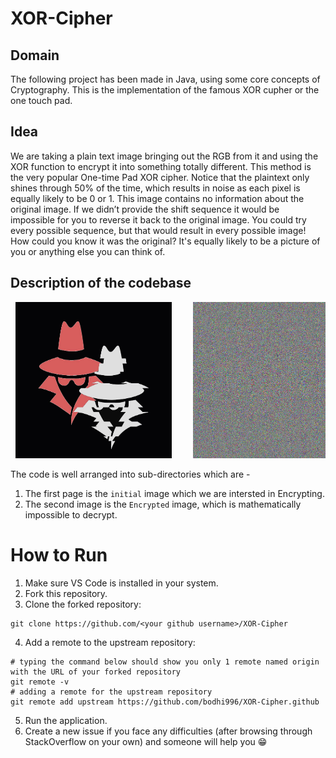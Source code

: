 # XOR-Cipher

## Domain 
The following project has been made in Java, using some core concepts of Cryptography. This is the implementation of the famous XOR cupher or the one touch pad.

## Idea

We are taking a plain text image bringing out the RGB from it and using the XOR function to encrypt it into something totally different. This method is the very popular One-time Pad XOR cipher.
Notice that the plaintext only shines through 50% of the time, which results in noise as each pixel is equally likely to be 0 or 1.
This image contains no information about the original image. If we didn’t provide the shift sequence it would be impossible for you to reverse it back to the original image. You could try every possible sequence, but that would result in every possible image! How could you know it was the original? It's equally likely to be a picture of you or anything else you can think of.

## Description of the codebase
 
<pre> <img src="Encrypt.jpg" width="250" height="250">    <img src="Out.jpg" width="250" height="250"> </pre>

The code is well arranged into sub-directories which are -
1. The first page is the ```initial``` image which we are intersted in Encrypting.
2. The second image is the ```Encrypted``` image, which is mathematically impossible to decrypt. 

# How to Run

1. Make sure VS Code is installed in your system.
2. Fork this repository.
3. Clone the forked repository:
~~~
git clone https://github.com/<your github username>/XOR-Cipher
~~~
4. Add a remote to the upstream repository:
~~~
# typing the command below should show you only 1 remote named origin with the URL of your forked repository
git remote -v
# adding a remote for the upstream repository
git remote add upstream https://github.com/bodhi996/XOR-Cipher.github
~~~
5. Run the application.
6. Create a new issue if you face any difficulties (after browsing through StackOverflow on your own) and someone will help you 😁
